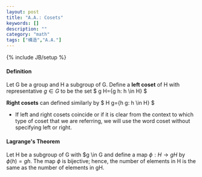 ```yaml
---
layout: post
title: "A.A.: Cosets"
keywords: []
description: ""
category: "math"
tags: ["構造","A.A."]
---
```

{% include JB/setup %}


#### Definition
Let G be a group and H a subgroup of G. Define a $\textbf{left coset}$ of H with
representative  $g \in G$ to be the set
$
g H=\{g h: h \in H\}
$

$\textbf{Right cosets}$ can defined similarly by
$
H g=\{h g: h \in H\}
$

- If left and right cosets coincide or if it is clear from the context to which
  type of coset that we are referring, we will use the word coset without
  specifying left or right.


#### Lagrange's Theorem
Let H be a subgroup of G with $g \in G and define a map $\phi: H \rightarrow gH$ 
by $\phi (h) = gh$. The map $\phi$ is bijective; hence, the number of elements
in H is the same as the number of elements in gH.



